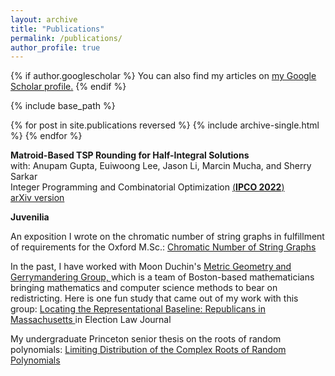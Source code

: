 ```yaml
---
layout: archive
title: "Publications"
permalink: /publications/
author_profile: true
---
```


{% if author.googlescholar %}
  You can also find my articles on <u><a href="{{author.googlescholar}}">my Google Scholar profile</a>.</u>
{% endif %}

{% include base_path %}

{% for post in site.publications reversed %}
  {% include archive-single.html %}
{% endfor %}

**Matroid-Based TSP Rounding for Half-Integral Solutions**  
  with: Anupam Gupta, Euiwoong Lee, Jason Li, Marcin Mucha, and Sherry Sarkar  
  Integer Programming and Combinatorial Optimization <a href="https://www.ipco2022.com/home"> (**IPCO 2022**) </a>  
  <a href="https://arxiv.org/abs/2111.09290"> arXiv version </a>
  
 **Juvenilia**
 
 An exposition I wrote on the chromatic number of string graphs in fulfillment of requirements for the Oxford M.Sc.: <a href="{{ hanewman.github.io }}/_pages/diss.pdf"> Chromatic Number of String Graphs </a>
 
In the past, I have worked with Moon Duchin's <a href="https://mggg.org/"> Metric Geometry and Gerrymandering Group, </a> which is a team of Boston-based mathematicians bringing mathematics and computer science methods to bear on redistricting. Here is one fun study that came out of my work with this group: 
<a href="{{ hanewman.github.io }}/_pages/elj.pdf">  Locating the Representational Baseline: Republicans in Massachusetts </a> in Election Law Journal 


My undergraduate Princeton senior thesis on the roots of random polynomials: 
<a href="{{ hanewman.github.io }}/_pages/thesis.pdf">  Limiting Distribution of the Complex Roots of Random Polynomials </a> 